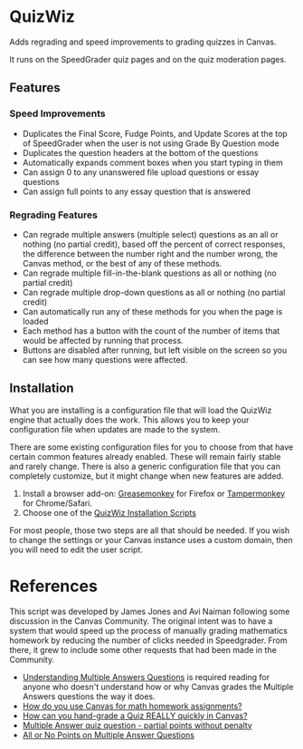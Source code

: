 # QuizWiz
Adds regrading and speed improvements to grading quizzes in Canvas.

It runs on the SpeedGrader quiz pages and on the quiz moderation pages.

## Features
### Speed Improvements
* Duplicates the Final Score, Fudge Points, and Update Scores at the top of SpeedGrader when the user is not using Grade By Question mode
* Duplicates the question headers at the bottom of the questions
* Automatically expands comment boxes when you start typing in them
* Can assign 0 to any unanswered file upload questions or essay questions
* Can assign full points to any essay question that is answered

### Regrading Features
* Can regrade multiple answers (multiple select) questions as an all or nothing (no partial credit), based off the percent of correct responses, the difference between the number right and the number wrong, the Canvas method, or the best of any of these methods.
* Can regrade multiple fill-in-the-blank questions as all or nothing (no partial credit)
* Can regrade multiple drop-down questions as all or nothing (no partial credit)
* Can automatically run any of these methods for you when the page is loaded
* Each method has a button with the count of the number of items that would be affected by running that process.
* Buttons are disabled after running, but left visible on the screen so you can see how many questions were affected.

## Installation
What you are installing is a configuration file that will load the QuizWiz engine that actually does the work. This allows you to keep your configuration file when updates are made to the system.

There are some existing configuration files for you to choose from that have certain common features already enabled. These will remain fairly stable and rarely change. There is also a generic configuration file that you can completely customize, but it might change when new features are added. 

1. Install a browser add-on: [Greasemonkey](https://addons.mozilla.org/en-us/firefox/addon/greasemonkey/) for Firefox or [Tampermonkey](http://tampermonkey.net/) for Chrome/Safari.
2. Choose one of the [QuizWiz Installation Scripts](install/)

For most people, those two steps are all that should be needed. If you wish to change the settings or your Canvas instance uses a custom domain, then you will need to edit the user script.

# References
This script was developed by James Jones and Avi Naiman following some discussion in the Canvas Community. 
The original intent was to have a system that would speed up the process of manually grading mathematics homework by reducing the number of clicks needed in Speedgrader. From there, it grew to include some other requests that had been made in the Community.
* [Understanding Multiple Answers Questions](https://community.canvaslms.com/docs/DOC-6674) is required reading for anyone who doesn't understand how or why Canvas grades the Multiple Answers questions the way it does.
* [How do you use Canvas for math homework assignments?](https://community.canvaslms.com/message/33657)
* [How can you hand-grade a Quiz REALLY quickly in Canvas?](https://community.canvaslms.com/message/33481)
* [Multiple Answer quiz question - partial points without penalty](https://community.canvaslms.com/ideas/2443)
* [All or No Points on Multiple Answer Questions](https://community.canvaslms.com/ideas/1241)


